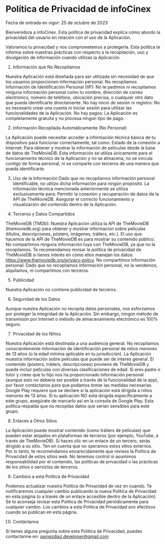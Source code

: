# Política de Privacidad de infoCinex

Fecha de entrada en vigor: 25 de octubre de 2023

Bienvenido/a a infoCinex. Esta política de privacidad explica cómo abordo la privacidad del usuario en relación con el uso de la Aplicación.

Valoramos tu privacidad y nos comprometemos a protegerla. Esta política te informa sobre nuestras prácticas con respecto a la recopilación, uso y divulgación de información cuando utilizas la Aplicación.

1. Información que No Recopilamos

Nuestra Aplicación está diseñada para ser utilizada sin necesidad de que los usuarios proporcionen información personal.
No recopilamos Información de Identificación Personal (IIP): No te pedimos ni recopilamos ninguna información personal como tu nombre, dirección de correo electrónico, número de teléfono, ubicación precisa, o cualquier otro dato que pueda identificarte directamente.
No hay inicio de sesión ni registro: No es necesario crear una cuenta ni iniciar sesión para utilizar las funcionalidades de la Aplicación.
No hay pagos: La Aplicación es completamente gratuita y no procesa ningún tipo de pago.

2. Información Recopilada Automáticamente (No Personal)

La Aplicación puede necesitar acceder a información técnica básica de tu dispositivo para funcionar correctamente, tal como:
Estado de la conexión a Internet: Para obtener y mostrar la información de películas desde la base de datos de TheMovieDB.
Esta información se utiliza únicamente para el funcionamiento técnico de la Aplicación y no se almacena, no se vincula contigo de forma personal, ni se comparte con terceros de una manera que pueda identificarte.

3. Uso de la Información
Dado que no recopilamos información personal identificable, no utilizo dicha información para ningún propósito. La información técnica mencionada anteriormente se utiliza exclusivamente para:
Permitir la conexión y recuperación de datos de la API de TheMovieDB.
Asegurar el correcto funcionamiento y visualización del contenido dentro de la Aplicación.

4. Terceros y Datos Compartidos

TheMovieDB (TMDb): Nuestra Aplicación utiliza la API de TheMovieDB (themoviedb.org) para obtener y mostrar información sobre películas (títulos, descripciones, pósters, imágenes, tráilers, etc.). El uso que hacemos de la API de TheMovieDB es para mostrar su contenido público. No compartimos ninguna información tuya con TheMovieDB, ya que no la recopilamos. Te recomendamos revisar la política de privacidad de TheMovieDB si tienes interés en cómo ellos manejan los datos: https://www.themoviedb.org/privacy-policy.
No compartimos información personal: Dado que no recopilamos información personal, no la vendemos, alquilamos, ni compartimos con terceros.

5. Publicidad

Nuestra Aplicación no contiene publicidad de terceros.

6. Seguridad de los Datos

Aunque nuestra Aplicación no recopila datos personales, nos esforzamos por proteger la integridad de la Aplicación. Sin embargo, ningún método de transmisión por Internet o método de almacenamiento electrónico es 100% seguro.

7. Privacidad de los Niños

Nuestra Aplicación está destinada a una audiencia general. No recopilamos conscientemente información de identificación personal de niños menores de 13 años (o la edad mínima aplicable en tu jurisdicción).
La Aplicación muestra información sobre películas que puede ser de interés general. El contenido (pósters, tráilers, descripciones) proviene de TheMovieDB y puede incluir películas con diversas clasificaciones de edad.
Si eres padre o tutor y crees que tu hijo nos ha proporcionado información personal (aunque esto no debería ser posible a través de la funcionalidad de la app), por favor contáctanos para que podamos tomar las medidas necesarias.
Google Play requiere que se declare si la aplicación está dirigida a niños menores de 13 años. Si tu aplicación NO está dirigida específicamente a este grupo, asegúrate de marcarlo así en la consola de Google Play. Esta política respalda que no recopilas datos que serían sensibles para este grupo.

8. Enlaces a Otros Sitios

La Aplicación puede mostrar contenido (como tráilers de películas) que pueden estar alojados en plataformas de terceros (por ejemplo, YouTube, a través de TheMovieDB). Si haces clic en un enlace de un tercero, serás dirigido a su sitio. Ten en cuenta que no operamos estos sitios externos. Por lo tanto, te recomendamos encarecidamente que revises la Política de Privacidad de estos sitios web. No tenemos control ni asumimos responsabilidad por el contenido, las políticas de privacidad o las prácticas de los sitios o servicios de terceros.

9. Cambios a esta Política de Privacidad

Podemos actualizar nuestra Política de Privacidad de vez en cuando. Te notificaremos cualquier cambio publicando la nueva Política de Privacidad en esta página (o a través de un enlace accesible dentro de la Aplicación). Se te aconseja revisar esta Política de Privacidad periódicamente para cualquier cambio. Los cambios a esta Política de Privacidad son efectivos cuando se publican en esta página.

10. Contáctanos

Si tienes alguna pregunta sobre esta Política de Privacidad, puedes contactarme en:
gamezdiaz.developer@gmail.com
